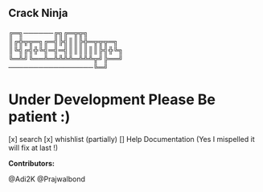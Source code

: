 ## Crack Ninja

╔═╗──────╔╗╔═╦╦╗<br />
║╔╬╦╦═╗╔═╣╠╣║║╠╬═╦╦╦═╗<br />
║╚╣╔╣╬╚╣═╣═╣║║║║║║╠╣╬╚╗<br />
╚═╩╝╚══╩═╩╩╩╩═╩╩╩╦╝╠══╝<br />
─────────────────╚═╝<br />
# Under Development Please Be patient :)

[x] search 
[x] whishlist (partially)
[] Help Documentation 
(Yes I mispelled it will fix at last !)

**Contributors:**

@Adi2K
@Prajwalbond
